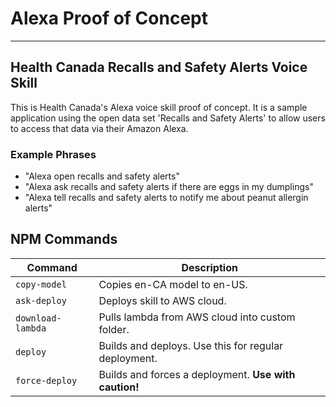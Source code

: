 # Alexa Proof of Concept

--------------------------------------

## Health Canada Recalls and Safety Alerts Voice Skill

This is Health Canada's Alexa voice skill proof of concept. It is a sample application using the open data set 'Recalls and Safety Alerts' to allow users to access that data via their Amazon Alexa.

### Example Phrases

- "Alexa open recalls and safety alerts"
- "Alexa ask recalls and safety alerts if there are eggs in my dumplings"
- "Alexa tell recalls and safety alerts to notify me about peanut allergin alerts"

## NPM Commands

| Command | Description |
|-----------|-------------|
| `copy-model` | Copies en-CA model to en-US. |
| `ask-deploy` | Deploys skill to AWS cloud. |
| `download-lambda` | Pulls lambda from AWS cloud into custom folder. |
| `deploy` | Builds and deploys. Use this for regular deployment. |
| `force-deploy` | Builds and forces a deployment. **Use with caution!** |
